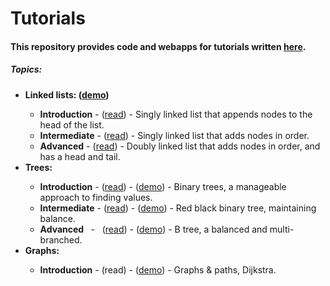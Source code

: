 # Tutorials
<h4>This repository provides code and webapps for tutorials written <a href="https://medium.com/@dave_p">here</a>.</h4>

<h5>Topics:</h5>
<ul>
  <li><b>Linked lists: (<a target="_blank" href="https://davidpynes.github.io/Tutorials/LinkedLists/">demo</a>)</b></li>
    <ul>
      <li><b>Introduction</b> - (<a target="_blank" href="https://medium.freecodecamp.org/linked-lists-why-what-and-how-f96b04790ac4">read</a>) -
      Singly linked list that appends nodes to the head of the list.</li>
      <li><b>Intermediate</b> - (<a target="_blank" href="https://medium.freecodecamp.org/linked-list-why-what-and-how-pt-2-20c5f19323c3">read</a>) - 
      Singly linked list that adds nodes in order.</li>
      <li><b>Advanced</b> - (<a target="_blank" href="https://medium.freecodecamp.org/doubly-linked-list-why-what-and-how-59aba937abcf">read</a>) -
      Doubly linked list that adds nodes in order, and has a head and tail.</li>
    </ul>
  <li><b>Trees: </b></li>
    <ul>
      <li><b>Introduction</b> - 
      (<a target="_blank" href="https://towardsdatascience.com/an-introduction-to-binary-trees-a-manageable-approach-to-finding-values-6b35735b1096">read</a>) - 
      (<a target="_blank" href="https://davidpynes.github.io/Tutorials/Trees/Tree_01">demo</a>) - 
      Binary trees, a manageable approach to finding values.
      </li>
      <li><b>Intermediate</b> - 
      (<a target="_blank" href="https://towardsdatascience.com/red-black-binary-tree-maintaining-balance-e342f5aa6f5">read</a>) - 
      (<a target="_blank" href="https://davidpynes.github.io/Tutorials/Trees/Tree_02">demo</a>) - 
        Red black binary tree, maintaining balance.
      </li>
      <li><b>Advanced </b> &nbsp; - &nbsp;
      (<a target="_blank" href="https://medium.com/@dave_p/b-tree-balanced-and-multi-branched-52ef308d67a">read</a>) - 
      (<a target="_blank" href="https://davidpynes.github.io/Tutorials/Trees/Tree_03">demo</a>) -
        B tree, a balanced and multi-branched.
      </li>
    </ul>
  <li><b>Graphs: </b></li>
    <ul>
      <li><b>Introduction</b> - 
      (read) - 
      (<a target="_blank" href="https://davidpynes.github.io/Tutorials/Graphs/Graph_01/">demo</a>) -
        Graphs & paths, Dijkstra. 
        </li>
    </ul>
</ul>
